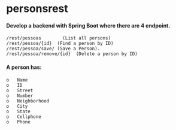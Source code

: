 # personsrest

  #### Develop a backend with Spring Boot where there are 4 endpoint. 
    /rest/pessoas        (List all persons)
    /rest/pessoa/{id}  (Find a person by ID)
    /rest/pessoa/save/ (Save a Person). 
    /rest/pessoa/remove/{id}  (Delete a person by ID)
    
 #### A person has:
    o	Name
    o	ID
    o	Street
    o	Number
    o	Neighborhood
    o	City
    o	State
    o	Cellphone
    o	Phone
